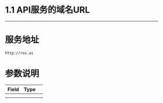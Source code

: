 # 1.1 API服务的域名URL

---

# 服务地址

```
http://ros.ai
```

# 参数说明

| Field | Type | |
| --- | --- | --- |
|  |  |  |
|  |  |  |

